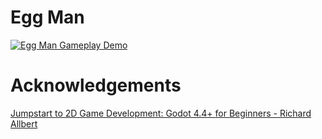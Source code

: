 # Egg Man

[![Egg Man Gameplay Demo](https://img.youtube.com/vi/aGIj7rZkCg8/0.jpg)](https://www.youtube.com/watch?v=aGIj7rZkCg8)

# Acknowledgements
[Jumpstart to 2D Game Development: Godot 4.4+ for Beginners - Richard Allbert](https://www.udemy.com/course/jumpstart-to-2d-game-development-godot-4-for-beginners)
